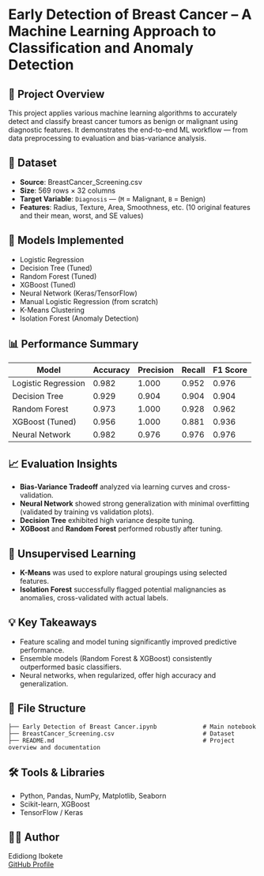 # Early Detection of Breast Cancer – A Machine Learning Approach to Classification and Anomaly Detection

## 📌 Project Overview
This project applies various machine learning algorithms to accurately detect and classify breast cancer tumors as benign or malignant using diagnostic features. It demonstrates the end-to-end ML workflow — from data preprocessing to evaluation and bias-variance analysis.

## 📁 Dataset
- **Source**: BreastCancer_Screening.csv
- **Size**: 569 rows × 32 columns
- **Target Variable**: `Diagnosis` — (`M` = Malignant, `B` = Benign)
- **Features**: Radius, Texture, Area, Smoothness, etc. (10 original features and their mean, worst, and SE values)

## 🧠 Models Implemented
- Logistic Regression
- Decision Tree (Tuned)
- Random Forest (Tuned)
- XGBoost (Tuned)
- Neural Network (Keras/TensorFlow)
- Manual Logistic Regression (from scratch)
- K-Means Clustering
- Isolation Forest (Anomaly Detection)

## 📊 Performance Summary

| Model               | Accuracy | Precision | Recall | F1 Score |
|--------------------|----------|-----------|--------|----------|
| Logistic Regression| 0.982    | 1.000     | 0.952  | 0.976    |
| Decision Tree      | 0.929    | 0.904     | 0.904  | 0.904    |
| Random Forest      | 0.973    | 1.000     | 0.928  | 0.962    |
| XGBoost (Tuned)    | 0.956    | 1.000     | 0.881  | 0.936    |
| Neural Network     | 0.982    | 0.976     | 0.976  | 0.976    |

## 📈 Evaluation Insights
- **Bias-Variance Tradeoff** analyzed via learning curves and cross-validation.
- **Neural Network** showed strong generalization with minimal overfitting (validated by training vs validation plots).
- **Decision Tree** exhibited high variance despite tuning.
- **XGBoost** and **Random Forest** performed robustly after tuning.

## 🧪 Unsupervised Learning
- **K-Means** was used to explore natural groupings using selected features.
- **Isolation Forest** successfully flagged potential malignancies as anomalies, cross-validated with actual labels.

## 💡 Key Takeaways
- Feature scaling and model tuning significantly improved predictive performance.
- Ensemble models (Random Forest & XGBoost) consistently outperformed basic classifiers.
- Neural networks, when regularized, offer high accuracy and generalization.

## 📂 File Structure

```
├── Early Detection of Breast Cancer.ipynb             # Main notebook
├── BreastCancer_Screening.csv                         # Dataset
├── README.md                                          # Project overview and documentation
```

## 🛠️ Tools & Libraries
- Python, Pandas, NumPy, Matplotlib, Seaborn
- Scikit-learn, XGBoost
- TensorFlow / Keras

## 👨‍💻 Author
Edidiong Ibokete  
[GitHub Profile](https://github.com/Eddy-bok)

